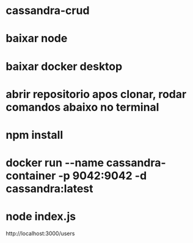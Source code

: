 # cassandra-crud

# baixar node

# baixar docker desktop

# abrir repositorio apos clonar, rodar comandos abaixo no terminal

# npm install

# docker run --name cassandra-container -p 9042:9042 -d cassandra:latest

# node index.js

http://localhost:3000/users
